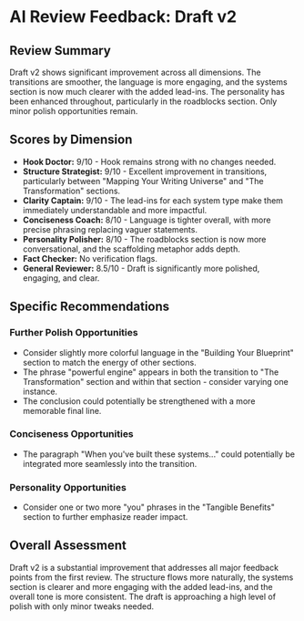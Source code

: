 # AI Review Feedback: Draft v2

## Review Summary

Draft v2 shows significant improvement across all dimensions. The transitions are smoother, the language is more engaging, and the systems section is now much clearer with the added lead-ins. The personality has been enhanced throughout, particularly in the roadblocks section. Only minor polish opportunities remain.

## Scores by Dimension

* **Hook Doctor:** 9/10 - Hook remains strong with no changes needed.
* **Structure Strategist:** 9/10 - Excellent improvement in transitions, particularly between "Mapping Your Writing Universe" and "The Transformation" sections.
* **Clarity Captain:** 9/10 - The lead-ins for each system type make them immediately understandable and more impactful.
* **Conciseness Coach:** 8/10 - Language is tighter overall, with more precise phrasing replacing vaguer statements.
* **Personality Polisher:** 8/10 - The roadblocks section is now more conversational, and the scaffolding metaphor adds depth.
* **Fact Checker:** No verification flags.
* **General Reviewer:** 8.5/10 - Draft is significantly more polished, engaging, and clear.

## Specific Recommendations

### Further Polish Opportunities

- Consider slightly more colorful language in the "Building Your Blueprint" section to match the energy of other sections.
- The phrase "powerful engine" appears in both the transition to "The Transformation" section and within that section - consider varying one instance.
- The conclusion could potentially be strengthened with a more memorable final line.

### Conciseness Opportunities

- The paragraph "When you've built these systems..." could potentially be integrated more seamlessly into the transition.

### Personality Opportunities

- Consider one or two more "you" phrases in the "Tangible Benefits" section to further emphasize reader impact.

## Overall Assessment

Draft v2 is a substantial improvement that addresses all major feedback points from the first review. The structure flows more naturally, the systems section is clearer and more engaging with the added lead-ins, and the overall tone is more consistent. The draft is approaching a high level of polish with only minor tweaks needed. 